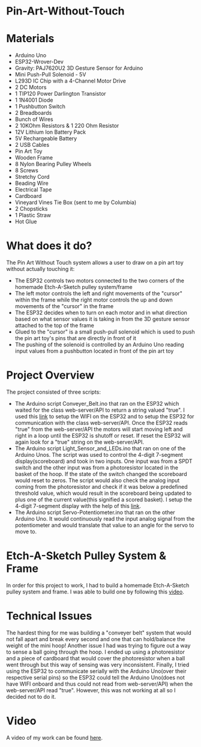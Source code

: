 # Pin-Art-Without-Touch
# Materials
* Arduino Uno
* ESP32-Wrover-Dev
* Gravity: PAJ7620U2 3D Gesture Sensor for Arduino
* Mini Push-Pull Solenoid - 5V
* L293D IC Chip with a 4-Channel Motor Drive
* 2 DC Motors
* 1 TIP120 Power Darlington Transistor
* 1 1N4001 Diode
* 1 Pushbutton Switch
* 2 Breadboards
* Bunch of Wires
* 2 10KOhm Resistors & 1 220 Ohm Resistor
* 12V Lithium Ion Battery Pack
* 5V Rechargeable Battery
* 2 USB Cables
* Pin Art Toy
* Wooden Frame
* 8 Nylon Bearing Pulley Wheels
* 8 Screws
* Stretchy Cord
* Beading Wire
* Electrical Tape
* Cardboard
* Vineyard Vines Tie Box (sent to me by Columbia)
* 2 Chopsticks
* 1 Plastic Straw
* Hot Glue

# What does it do?
The Pin Art Without Touch system allows a user to draw on a pin art toy without actually touching it:

* The ESP32 controls two motors connected to the two corners of the homemade Etch-A-Sketch pulley system/frame
* The left motor controls the left and right movements of the "cursor" within the frame while the right motor controls the up and down movements of the "cursor" in the frame
* The ESP32 decides when to turn on each motor and in what direction based on what sensor values it is taking in from the 3D gesture sensor attached to the top of the frame
* Glued to the "cursor" is a small push-pull solenoid which is used to push the pin art toy's pins that are directly in front of it
* The pushing of the solenoid is controlled by an Arduino Uno reading input values from a pushbutton located in front of the pin art toy

# Project Overview
The project consisted of three scripts:

* The Arduino script Conveyer_Belt.ino that ran on the ESP32 which waited for the class web-server/API to return a string valued "true". I used this [link](https://randomnerdtutorials.com/esp32-http-get-post-arduino/) to setup the WIFI on the ESP32 and to setup the ESP32 for communication with the class web-server/API. Once the ESP32 reads "true" from the web-server/API the motors will start moving left and right in a loop until the ESP32 is shutoff or reset. If reset the ESP32 will again look for a "true" string on the web-server/API.
* The Arduino script Light_Sensor_and_LEDs.ino that ran on one of the Arduino Unos. The script was used to control the 4-digit 7-segment display(scoreboard) and took in two inputs. One input was from a SPDT switch and the other input was from a photoresistor located in the basket of the hoop. If the state of the switch changed the scoreboard would reset to zeros. The script would also check the analog input coming from the photoresistor and check if it was below a predefined threshold value, which would result in the scoreboard being updated to plus one of the current value(this signified a scored basket). I setup the 4-digit 7-segment display with the help of this [link](https://www.instructables.com/4-Digit-7-Segment-Timer-With-Reset-Button/).
* The Arduino script Servo-Potentiometer.ino that ran on the other Arduino Uno. It would continuously read the input analog signal from the potentiometer and would translate that value to an angle for the servo to move to.

# Etch-A-Sketch Pulley System & Frame
In order for this project to work, I had to build a homemade Etch-A-Sketch pulley system and frame. I was able to build one by following this [video](https://www.youtube.com/watch?v=hq3Et9gOISI&t=143s). 
# Technical Issues
The hardest thing for me was building a "conveyer belt" system that would not fall apart and break every second and one that can hold/balance the weight of the mini hoop! Another issue I had was trying to figure out a way to sense a ball going through the hoop. I ended up using a photoresistor and a piece of cardboard that would cover the photoresistor when a ball went through but this way of sensing was very inconsistent. Finally, I tried using the ESP32 to communicate serially with the Arduino Uno(over their respective serial pins) so the ESP32 could tell the Arduino Uno(does not have WIFI onboard and thus could not read from web-server/API) when the web-server/API read "true". However, this was not working at all so I decided not to do it.

# Video
A video of my work can be found [here](https://www.youtube.com/watch?v=fLeUoNfXLaA).
